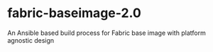 # fabric-baseimage-2.0
An Ansible based build process for Fabric base image with platform agnostic design
